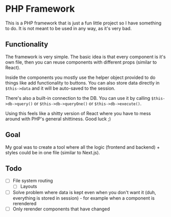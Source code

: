 # PHP Framework

This is a PHP framework that is just a fun little project so I have something to do. It is not meant to be used in any way, as it's very bad.

## Functionality

The framework is very simple. The basic idea is that every component is it's own file, then you can reuse components with different props (similar to React).

Inside the components you mostly use the helper object provided to do things like add functionality to buttons. You can also store data directly in `$this->data` and it will be auto-saved to the session.

There's also a built-in connection to the DB. You can use it by calling `$this->db->query()` or `$this->db->queryOne()` or `$this->db->execute()`.

Using this feels like a shitty version of React where you have to mess around with PHP's general shittiness. Good luck ;)

## Goal

My goal was to create a tool where all the logic (frontend and backend) + styles could be in one file (similar to Next.js).

## Todo

- [ ] File system routing
  - [ ] Layouts
- [ ] Solve problem where data is kept even when you don't want it (duh, everything is stored in session) - for example when a component is rerendered
- [ ] Only rerender components that have changed
